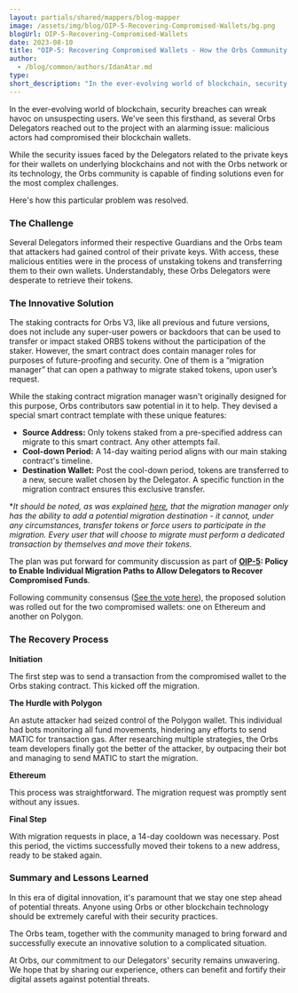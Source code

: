 ```yaml
---
layout: partials/shared/mappers/blog-mapper
image: /assets/img/blog/OIP-5-Recovering-Compromised-Wallets/bg.png
blogUrl: OIP-5-Recovering-Compromised-Wallets
date: 2023-08-10
title: "OIP-5: Recovering Compromised Wallets - How the Orbs Community Stepped In"
author:
  - /blog/common/authors/IdanAtar.md
type:
short_description: "In the ever-evolving world of blockchain, security breaches can wreak havoc on unsuspecting users. We've seen this firsthand, as several Orbs Delegators reached out to the project with an alarming issue: malicious actors had compromised their blockchain wallets."
---
```

In the ever-evolving world of blockchain, security breaches can wreak havoc on unsuspecting users. We've seen this firsthand, as several Orbs Delegators reached out to the project with an alarming issue: malicious actors had compromised their blockchain wallets.  

While the security issues faced by the Delegators related to the private keys for their wallets on underlying blockchains and not with the Orbs network or its technology, the Orbs community is capable of  finding solutions even for the most complex challenges. 


Here's how this particular problem was resolved.

### The Challenge

Several Delegators informed their respective Guardians and the Orbs team that attackers had gained control of their private keys. With access, these malicious entities were in the process of unstaking tokens and transferring them to their own wallets. Understandably, these Orbs Delegators were desperate to retrieve their tokens.

### The Innovative Solution

The staking contracts for Orbs V3, like all previous and future versions, does not include any super-user powers or backdoors that can be used to transfer or impact staked ORBS tokens without the participation of the staker. However, the smart contract does contain manager roles for purposes of future-proofing and security. One of them is a “migration manager” that can open a pathway to migrate staked tokens, upon user’s request.

While the staking contract migration manager wasn't originally designed for this purpose, Orbs contributors saw potential in it to help. They devised a special smart contract template with these unique features:

- **Source Address:** Only tokens staked from a pre-specified address can migrate to this smart contract. Any other attempts fail.
- **Cool-down Period:** A 14-day waiting period aligns with our main staking contract's timeline.
- **Destination Wallet:** Post the cool-down period, tokens are transferred to a new, secure wallet chosen by the Delegator. A specific function in the migration contract ensures this exclusive transfer.

*_It should be noted, as was explained [here](https://www.orbs.com/OIP-5-Recover-Compromised-Funds/), that the migration manager only has the ability to add a potential migration destination - it cannot, under any circumstances, transfer tokens or force users to participate in the migration. Every user that will choose to migrate must perform a dedicated transaction by themselves and move their tokens._

The plan was put forward for community discussion as part of **[OIP-5](https://www.orbs.com/OIP-5-Recover-Compromised-Funds/): Policy to Enable Individual Migration Paths to Allow Delegators to Recover Compromised Funds**. 

Following community consensus ([See the vote here](https://snapshot.org/#/orbs-network.eth/proposal/0xcdd9c48f8b58ffae57428d312d0d94f5224ca6551072f707047fab56e2441b60)), the proposed solution was rolled out for the two compromised wallets: one on Ethereum and another on Polygon.

### The Recovery Process

**Initiation**

The first step was to send a transaction from the compromised wallet to the Orbs staking contract. This kicked off the migration.

**The Hurdle with Polygon**

An astute attacker had seized control of the Polygon wallet. This individual had bots monitoring all fund movements, hindering any efforts to send MATIC for transaction gas. 
After researching multiple strategies, the Orbs team developers finally got the better of the attacker, by outpacing their bot and managing to send MATIC to start the migration.

**Ethereum**

This process was straightforward. The migration request was promptly sent without any issues.

**Final Step**

With migration requests in place, a 14-day cooldown was necessary. Post this period, the victims successfully moved their tokens to a new address, ready to be staked again.

### Summary and Lessons Learned

In this era of digital innovation, it's paramount that we stay one step ahead of potential threats. Anyone using Orbs or other blockchain technology should be extremely careful with their security practices. 

The Orbs team, together with the community managed to bring forward and successfully execute an innovative solution to a complicated situation.

At Orbs, our commitment to our Delegators' security remains unwavering. We hope that by sharing our experience, others can benefit and fortify their digital assets against potential threats.

